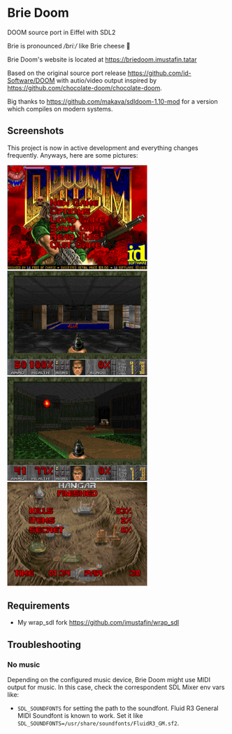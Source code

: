 # Brie Doom
DOOM source port in Eiffel with SDL2

Brie is pronounced */briː/* like Brie cheese :cheese:

Brie Doom's website is located at https://briedoom.imustafin.tatar

Based on the original source port release https://github.com/id-Software/DOOM
with autio/video output inspired by https://github.com/chocolate-doom/chocolate-doom.

Big thanks to https://github.com/makava/sdldoom-1.10-mod for a version
which compiles on modern systems.


## Screenshots
This project is now in active development and everything changes frequently.
Anyways, here are some pictures:

<img src="docs/main_menu.png" width="320">
<img src="docs/start.png" width="320">
<img src="docs/room.png" width="320">
<img src="docs/intermission.png" width="320">

## Requirements
* My wrap_sdl fork https://github.com/imustafin/wrap_sdl

## Troubleshooting

### No music
Depending on the configured music device, Brie Doom might use MIDI output 
for music. In this case, check the correspondent SDL Mixer env vars like:
* `SDL_SOUNDFONTS` for setting the path to the soundfont.
Fluid R3 General MIDI Soundfont is known to work.
Set it like `SDL_SOUNDFONTS=/usr/share/soundfonts/FluidR3_GM.sf2`.
